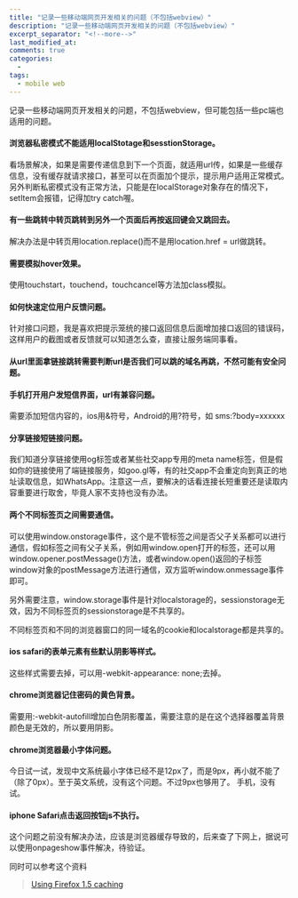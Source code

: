 ```yaml
---
title: "记录一些移动端网页开发相关的问题（不包括webview）"
description: "记录一些移动端网页开发相关的问题（不包括webview）"
excerpt_separator: "<!--more-->"
last_modified_at: 
comments: true
categories:
  -
tags:
  - mobile web
---
```


记录一些移动端网页开发相关的问题，不包括webview，但可能包括一些pc端也适用的问题。

#### 浏览器私密模式不能适用localStotage和sesstionStorage。

看场景解决，如果是需要传递信息到下一个页面，就适用url传，如果是一些缓存信息，没有缓存就请求接口，甚至可以在页面加个提示，提示用户适用正常模式。
另外判断私密模式没有正常方法，只能是在localStorage对象存在的情况下，setItem会报错，记得加try catch喔。

#### 有一些跳转中转页跳转到另外一个页面后再按返回键会又跳回去。

解决办法是中转页用location.replace()而不是用location.href = url做跳转。

#### 需要模拟hover效果。

使用touchstart，touchend，touchcancel等方法加class模拟。

#### 如何快速定位用户反馈问题。

针对接口问题，我是喜欢把提示笼统的接口返回信息后面增加接口返回的错误码，这样用户的截图或者反馈就可以知道怎么查，直接让服务端同事看。

#### 从url里面拿链接跳转需要判断url是否我们可以跳的域名再跳，不然可能有安全问题。

#### 手机打开用户发短信界面，url有兼容问题。

需要添加短信内容的，ios用&符号，Android的用?符号，如 sms:?body=xxxxxx

#### 分享链接短链接问题。

我们知道分享链接使用og标签或者某些社交app专用的meta name标签，但是假如你的链接使用了端链接服务，如goo.gl等，有的社交app不会重定向到真正的地址读取信息，如WhatsApp。注意这一点，要解决的话看连接长短重要还是读取内容重要进行取舍，毕竟人家不支持也没有办法。

#### 两个不同标签页之间需要通信。

可以使用window.onstorage事件，这个是不管标签之间是否父子关系都可以进行通信，假如标签之间有父子关系，例如用window.open打开的标签，还可以用window.opener.postMessage()方法，或者window.open()返回的子标签window对象的postMessage方法进行通信，双方监听window.onmessage事件即可。

另外需要注意，window.storage事件是针对localstorage的，sessionstorage无效，因为不同标签页的sessionstorage是不共享的。

不同标签页和不同的浏览器窗口的同一域名的cookie和localstorage都是共享的。

#### ios safari的表单元素有些默认阴影等样式。

这些样式需要去掉，可以用-webkit-appearance: none;去掉。

#### chrome浏览器记住密码的黄色背景。

需要用:-webkit-autofill增加白色阴影覆盖，需要注意的是在这个选择器覆盖背景颜色是无效的，所以要用阴影。

#### chrome浏览器最小字体问题。

今日试一试，发现中文系统最小字体已经不是12px了，而是9px，再小就不能了（除了0px）。至于英文系统，没有这个问题。不过9px也够用了。
手机，没有试。

#### iphone Safari点击返回按钮js不执行。

这个问题之前没有解决办法，应该是浏览器缓存导致的，后来查了下网上，据说可以使用onpageshow事件解决，待验证。

同时可以参考这个资料

> <site><a target="_blank" href="https://developer.mozilla.org/en-US/Firefox/Releases/1.5/Using_Firefox_1.5_caching">Using Firefox 1.5 caching</a></site>
